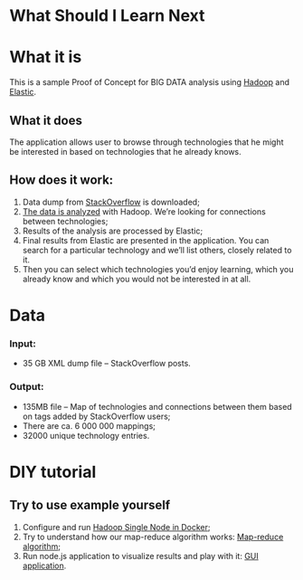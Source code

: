 ﻿What Should I Learn Next
========================

# What it is
This is a sample Proof of Concept for BIG DATA analysis using [Hadoop](https://hadoop.apache.org/) and [Elastic](https://www.elastic.co/).

## What it does
The application allows user to browse through technologies that he might be interested in based on technologies that he already knows.


## How does it work:
1.	Data dump from [StackOverflow](https://archive.org/details/stackexchange) is downloaded;
2.	[The data is analyzed](big-data/map-reduce/README.md) with Hadoop. We’re looking for connections between technologies;
3. Results of the analysis are processed by Elastic;
4. Final results from Elastic are presented in the application. You can search for a particular technology and we’ll list others, closely related to it.
5. Then you can select which technologies you’d enjoy learning, which you already know and which you would not be interested in at all.


# Data
### Input:
* 35 GB XML dump file – StackOverflow posts.

### Output:
* 135MB file – Map of technologies and connections between them based on tags added by StackOverflow users;
* There are ca. 6 000 000 mappings;
* 32000 unique technology entries.


# DIY tutorial
## Try to use example yourself
1. Configure and run [Hadoop Single Node in Docker](big-data/hadoop-in-docker/README.md);
2. Try to understand how our map-reduce algorithm works: [Map-reduce algorithm](big-data/map-reduce/README.md);
3. Run node.js application to visualize results and play with it: [GUI application](webapp/README.md).


